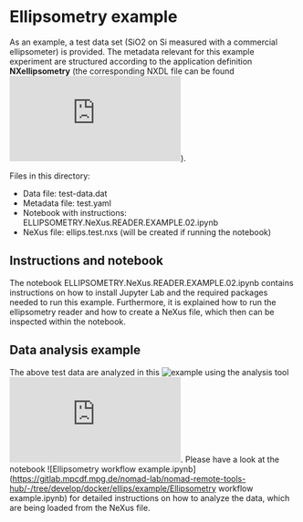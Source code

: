 # Ellipsometry example

As an example, a test data set (SiO2 on Si measured with a commercial ellipsometer) is provided. The metadata relevant for this example experiment are structured according to the application definition **NXellipsometry** (the corresponding NXDL file can be found ![here](https://github.com/FAIRmat-Experimental/nexus_definitions/blob/fairmat-ellips/contributed_definitions/NXellipsometry.nxdl.xml)).

Files in this directory:
- Data file: test-data.dat
- Metadata file: test.yaml
- Notebook with instructions: ELLIPSOMETRY.NeXus.READER.EXAMPLE.02.ipynb
- NeXus file: ellips.test.nxs (will be created if running the notebook)

## Instructions and notebook
The notebook ELLIPSOMETRY.NeXus.READER.EXAMPLE.02.ipynb contains instructions on how to install Jupyter Lab and the required packages needed to run this example. Furthermore, it is explained how to run the ellipsometry reader and how to create a NeXus file, which then can be inspected within the notebook.

## Data analysis example
The above test data are analyzed in this ![example](https://gitlab.mpcdf.mpg.de/nomad-lab/nomad-remote-tools-hub/-/tree/develop/docker/ellips/example) using the analysis tool ![pyElli](https://pyelli.readthedocs.io/en/latest/index.html). Please have a look at the notebook ![Ellipsometry workflow example.ipynb](https://gitlab.mpcdf.mpg.de/nomad-lab/nomad-remote-tools-hub/-/tree/develop/docker/ellips/example/Ellipsometry workflow example.ipynb) for detailed instructions on how to analyze the data, which are being loaded from the NeXus file.
